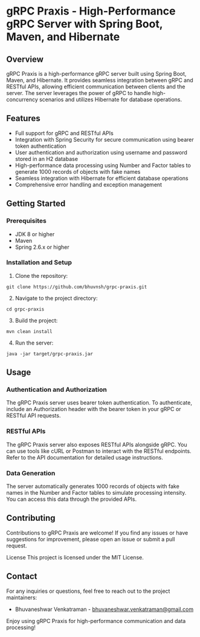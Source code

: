 # gRPC Praxis - High-Performance gRPC Server with Spring Boot, Maven, and Hibernate

## Overview
gRPC Praxis is a high-performance gRPC server built using Spring Boot, Maven, and Hibernate. It provides seamless integration between gRPC and RESTful APIs, allowing efficient communication between clients and the server. The server leverages the power of gRPC to handle high-concurrency scenarios and utilizes Hibernate for database operations.

## Features

- Full support for gRPC and RESTful APIs
- Integration with Spring Security for secure communication using bearer token authentication
- User authentication and authorization using username and password stored in an H2 database
- High-performance data processing using Number and Factor tables to generate 1000 records of objects with fake names
- Seamless integration with Hibernate for efficient database operations
- Comprehensive error handling and exception management

## Getting Started

### Prerequisites
- JDK 8 or higher
- Maven
- Spring 2.6.x or higher

### Installation and Setup
1. Clone the repository:
```
git clone https://github.com/bhuvnsh/grpc-praxis.git
```
2. Navigate to the project directory:
```
cd grpc-praxis
```
3. Build the project:
```
mvn clean install
```
4. Run the server:
```
java -jar target/grpc-praxis.jar
```

## Usage

### Authentication and Authorization
The gRPC Praxis server uses bearer token authentication. To authenticate, include an Authorization header with the bearer token in your gRPC or RESTful API requests.

### RESTful APIs
The gRPC Praxis server also exposes RESTful APIs alongside gRPC. You can use tools like cURL or Postman to interact with the RESTful endpoints. Refer to the API documentation for detailed usage instructions.

### Data Generation
The server automatically generates 1000 records of objects with fake names in the Number and Factor tables to simulate processing intensity. You can access this data through the provided APIs.

## Contributing

Contributions to gRPC Praxis are welcome! If you find any issues or have suggestions for improvement, please open an issue or submit a pull request.

License
This project is licensed under the MIT License.

## Contact

For any inquiries or questions, feel free to reach out to the project maintainers:

- Bhuvaneshwar Venkatraman - bhuvaneshwar.venkatraman@gmail.com

Enjoy using gRPC Praxis for high-performance communication and data processing!
